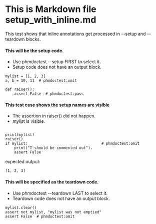 # This is Markdown file setup_with_inline.md

This test shows that inline annotations get processed in
--setup and --teardown blocks.

#### This will be the setup code.

- Use phmdoctest --setup FIRST to select it.
- Setup code does not have an output block. 
```py3
mylist = [1, 2, 3]
a, b = 10, 11  # phmdoctest:omit

def raiser():
    assert False  # phmdoctest:pass
```

#### This test case shows the setup names are visible

- The assertion in raiser() did not happen.
- mylist is visible.
```py3

print(mylist)
raiser()
if mylist:                                 # phmdoctest:omit
    print("I should be commented out").
    assert False
```
expected output:
```
[1, 2, 3]
```


#### This will be specified as the teardown code.

- Use phmdoctest --teardown LAST to select it.
- Teardown code does not have an output block. 
```py3
mylist.clear()
assert not mylist, "mylist was not emptied"
assert False  # phmdoctest:omit
```
